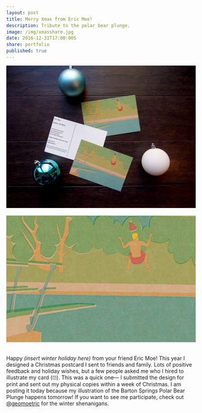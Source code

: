 ```yaml
---
layout: post
title: Merry Xmas from Eric Moe!
description: Tribute to the polar bear plunge.
image: /img/xmasshare.jpg
date: 2016-12-31T17:00:00S
share: portfolio 
published: true
---
```


<img class="col three" src="/img/xmas.jpg">
<div class="col three caption">
&nbsp;
</div>

<img class="col three" src="/img/2016xmas.jpg">
<div class="col three caption">
&nbsp;
</div>


Happy *(insert winter holiday here)* from your friend Eric Moe! This year I designed a Christmas postcard I sent to friends and family. Lots of positive feedback and holiday wishes, but a few people asked me who I hired to illustrate my card (🙄). This was a quick one— I submitted the design for print and sent out my physical copies within a week of Christmas. I am posting it today because my illustration of the Barton Springs Polar Bear Plunge happens tomorrow! If you want to see me participate, check out [@geomoetric](/geomoetric/) for the winter shenanigans. 

